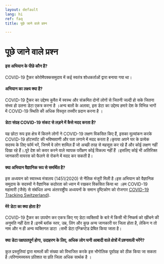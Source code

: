 ```yaml
---
layout: default
lang: hi
ref: faq
title: पूछे जाने वाले प्रश्न

---
```

# पूछे जाने वाले प्रश्न

#### इस अभियान के पीछे कौन है?

COVID-19 ट्रैकर कोरोमैपक्कसमुदाय में कई स्वतंत्र शोधकर्ताओं द्वारा बनाया गया था।

#### अभियान का लक्ष्य क्या है? 

COVID-19 ट्रैकर का उद्देश्य कुवैत में स्वस्थ और संक्रमित दोनों लोगों से जितनी जल्दी हो सके जितना संभव हो उतना डेटा एकत्र करना है ।अन्य बातों के अलावा, इस डेटा का उद्देश्य हमारे देश के विभिन्न भागों में COVID-19 स्थिति की अधिक विस्तृत तस्वीर प्रदान करना है ।

#### डेटा संग्रह COVID-19 संकट से लड़ने में कैसे मदद करता है?

यह छोटा रूप इस क्षेत्र में कितने लोगों ने COVID-19 लक्षण विकसित किए हैं, इसका मूल्यांकन करके COVID-19 हॉटस्पॉट की भविष्यवाणी और पता लगाने में मदद करता है।कृपया अपने घर के प्रत्येक सदस्य के लिए फॉर्म भरें, जिनमें वे लोग शामिल हैं जो अच्छी तरह से महसूस कर रहे हैं और कोई लक्षण नहीं दिखा रहे हैं।.पूरे देश को कवर करने वाले व्यापक परीक्षण कोई विकल्प नहीं हैं ।इसलिए कोई भी अतिरिक्त जानकारी वायरस को फैलने से रोकने में मदद कर सकती है।

#### क्या अभियान वैज्ञानिक रूप से समर्थित है? 

इस अध्ययन को स्वास्थ्य मंत्रालय (1451/2020) से नैतिक मंजूरी मिली है।इस अभियान को वैज्ञानिक समुदाय के सदस्यों ने वैज्ञानिक कठोरता को ध्यान में रखकर विकसित किया था ।हम COVID-19 महामारी (जैसे) से संबंधित अन्य अंतरराष्ट्रीय अध्ययनों के समान दृष्टिकोण को रोजगार [COVID-19 Tracking Switzerland](https://www.covidtracker.ch/en/)).


#### मेरे डेटा का क्या होता है? 

COVID-19 ट्रैकर का उपयोग कर एकत्र किए गए डेटा व्यक्तियों के बारे में किसी भी निष्कर्ष को खींचने की अनुमति नहीं देता है।इनमें ब्लॉक स्तर, उम्र, लिंग और कुछ अन्य जानकारी पर जिला होता है, लेकिन न तो नाम और न ही अन्य व्यक्तिगत डाटा ।सभी डेटा एन्क्रिप्टेड प्रेषित किया जाता है।

#### क्या डेटा पक्षपातपूर्ण होगा, उदाहरण के लिए, अधिक लोग घनी आबादी वाले क्षेत्रों में प्रश्नावली भरेंगे? 

कुल प्रस्तुतियां द्वारा मामलों की संख्या को विभाजित करके इस भौगोलिक पूर्वाग्रह को ठीक किया जा सकता है।परिणामस्वरूप प्रतिशत या प्रति जिला अधिक सार्थक है ।
